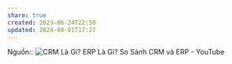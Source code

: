 ```yaml
---
share: true
created: 2023-06-24T22:50
updated: 2024-09-01T17:27
---
```

Nguồn:: ![CRM Là Gì? ERP Là Gì? So Sánh CRM và ERP - YouTube](https://youtu.be/vyOkb6M1bdA)
